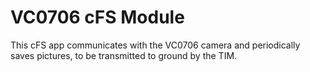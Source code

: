 # VC0706 cFS Module
This cFS app communicates with the VC0706 camera and periodically saves pictures, to be transmitted to ground by the TIM.